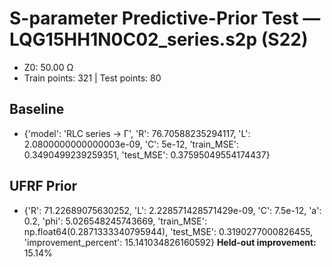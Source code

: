 # S-parameter Predictive-Prior Test — LQG15HH1N0C02_series.s2p (S22)
- Z0: 50.00 Ω
- Train points: 321  |  Test points: 80

## Baseline
- {'model': 'RLC series -> Γ', 'R': 76.70588235294117, 'L': 2.0800000000000003e-09, 'C': 5e-12, 'train_MSE': 0.3490499239259351, 'test_MSE': 0.37595049554174437}

## UFRF Prior
- {'R': 71.22689075630252, 'L': 2.228571428571429e-09, 'C': 7.5e-12, 'a': 0.2, 'phi': 5.026548245743669, 'train_MSE': np.float64(0.2871333340795944), 'test_MSE': 0.3190277000826455, 'improvement_percent': 15.141034826160592}
**Held-out improvement:** 15.14%